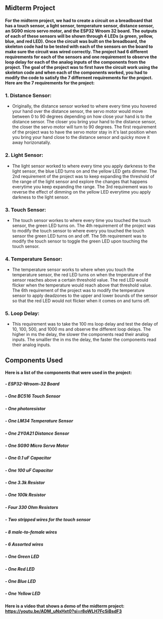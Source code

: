 ## Midterm Project
#### For the midterm project, we had to create a circuit on a breadboard that has a touch sensor, a light sensor, temperature sensor, distance sensor, an SG90 micro servo motor, and the ESP32 Wroom 32 board. The outputs of each of these sensors will be shown through 4 LEDs (a green, yellow, blue, and red LED). Once the circuit was built on the breadboard, the skeleton code had to be tested with each of the sensors on the board to make sure the circuit was wired correctly. The project had 6 different requirements for each of the sensors and one requirement to observe the loop delay for each of the analog inputs of the components from the project. The goal of the project was to first have the circuit work using the skeleton code and when each of the components worked, you had to modify the code to satisfy the 7 differnent requirements for the project. Here are the 7 requirements for the project:

### 1. Distance Sensor:

- Originally, the distance sensor worked to where every time you hovered your hand over the distance sensor, the servo motor would move between 0 to 90 degrees depending on how close your hand is to the distance sensor. The closer you bring your hand to the distance sensor, the closer the servo motor will turn to 90 degrees. The first requirement of the project was to have the servo motor stay in it's last position when you bring your hand close to the distance sensor and quicky move it away horizonatally. 

### 2. Light Sensor:

- The light sensor worked to where every time you apply darkness to the light sensor, the blue LED turns on and the yellow LED gets dimmer. The 2nd requirement of the project was to keep expanding the threshold of the range of the light sensor and explore the changes that happens everytime you keep expanding the range. The 3rd requirement was to reverse the effect of dimming on the yellow LED everytime you apply darkness to the light sensor.

### 3. Touch Sensor:

- The touch sensor workes to where every time you touched the touch sensor, the green LED turns on. The 4th requirement of the project was to modify the touch sensor to where every you touched the touch sensor the green LED turns on and off. The 5th requirement was to modify the touch sensor to toggle the green LED upon touching the touch sensor.

### 4. Temperature Sensor:

- The temperature sensor works to where when you touch the temperature sensor, the red LED turns on when the tmperature of the sensor reaches above a certain threshold value. The red LED would flicker when the temperature would reach above that threshold value. The 6th requirement of the project was to modify the temperature sensor to apply deadzones to the upper and lower bounds of the sensor so that the red LED would not flicker when it comes on and turns off. 

### 5. Loop Delay:

- This requirement was to take the 100 ms loop delay and test the delay of 10, 100, 500, and 1000 ms and observe the different loop delays. The higher in ms the delay, the slower the components read their analog inputs. The smalller the in ms the delay, the faster the components read their analog inputs.

## Components Used
#### Here is a list of the components that were used in the project:
##### - ESP32-Wroom-32 Board
##### - One BC516 Touch Sensor
##### - One photoresistor 
##### - One LM34 Temperature Sensor
##### - One 2Y0A21 Distance Sensor
##### - One SG90 Micro Servo Motor
##### - One 0.1 uF Capacitor
##### - One 100 uF Capacitor
##### - One 3.3k Resistor
##### - One 100k Resistor
##### - Four 330 Ohm Resistors
##### - Two stripped wires for the touch sensor
##### - 8 male-to-female wires
##### - 6 Assorted wires
##### - One Green LED
##### - One Red LED
##### - One Blue LED
##### - One Yellow LED

#### Here is a video that shows a demo of the midterm project: https://youtu.be/ADM_uNxHxt0?si=r8oWLH7FcSiBsdF3


